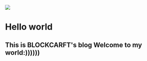 ![](https://avatars.githubusercontent.com/u/193120618?v=4)
# Hello world
## This is BLOCKCARFT's blog Welcome to my world:))))))
